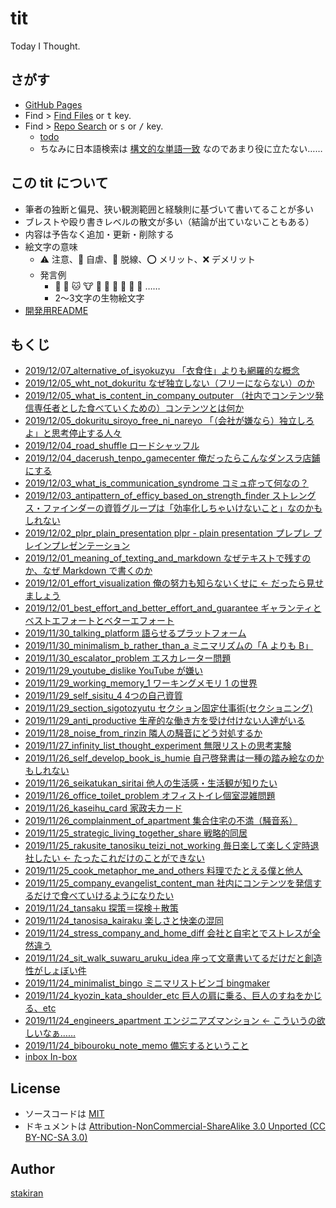 # tit
Today I Thought.

## さがす
- [GitHub Pages](https://stakiran.github.io/tit/)
- Find > [Find Files](https://github.com/stakiran/tit/find/master) or <kbd>t</kbd> key.
- Find > [Repo Search](https://github.com/stakiran/tit/search?q=query) or <kbd>s</kbd> or <kbd>/</kbd> key.
  - [todo](https://github.com/stakiran/tit/search?q="%40todo")
  - ちなみに日本語検索は [構文的な単語一致](https://qiita.com/sta/items/1023ef3cf1cec7b56689) なのであまり役に立たない……

## この tit について
- 筆者の独断と偏見、狭い観測範囲と経験則に基づいて書いてることが多い
- ブレストや殴り書きレベルの散文が多い（結論が出ていないこともある）
- 内容は予告なく追加・更新・削除する
- 絵文字の意味
  - :warning: 注意、:poop: 自虐、:train: 脱線、:o: メリット、:x: デメリット
  - 発言例
    - :ox: :dog: :cat: :cow: :pig: :bat: :owl: :bug: :rat: :ram: ……
    - 2～3文字の生物絵文字
- [開発用README](readme_development.md)

## もくじ
- [2019/12/07_alternative_of_isyokuzyu 「衣食住」よりも網羅的な概念](2019/12/07_alternative_of_isyokuzyu.md)
- [2019/12/05_wht_not_dokuritu なぜ独立しない（フリーにならない）のか](2019/12/05_wht_not_dokuritu.md)
- [2019/12/05_what_is_content_in_company_outputer （社内でコンテンツ発信専任者とした食べていくための）コンテンツとは何か](2019/12/05_what_is_content_in_company_outputer.md)
- [2019/12/05_dokuritu_siroyo_free_ni_nareyo 「（会社が嫌なら）独立しろよ」と思考停止する人々](2019/12/05_dokuritu_siroyo_free_ni_nareyo.md)
- [2019/12/04_road_shuffle ロードシャッフル](2019/12/04_road_shuffle.md)
- [2019/12/04_dacerush_tenpo_gamecenter 俺だったらこんなダンスラ店鋪にする](2019/12/04_dacerush_tenpo_gamecenter.md)
- [2019/12/03_what_is_communication_syndrome コミュ症って何なの？](2019/12/03_what_is_communication_syndrome.md)
- [2019/12/03_antipattern_of_efficy_based_on_strength_finder ストレングス・ファインダーの資質グループは「効率化しちゃいけないこと」なのかもしれない](2019/12/03_antipattern_of_efficy_based_on_strength_finder.md)
- [2019/12/02_plpr_plain_presentation plpr - plain presentation プレプレ プレインプレゼンテーション](2019/12/02_plpr_plain_presentation.md)
- [2019/12/01_meaning_of_texting_and_markdown なぜテキストで残すのか、なぜ Markdown で書くのか](2019/12/01_meaning_of_texting_and_markdown.md)
- [2019/12/01_effort_visualization 俺の努力も知らないくせに ← だったら見せましょう](2019/12/01_effort_visualization.md)
- [2019/12/01_best_effort_and_better_effort_and_guarantee ギャランティとベストエフォートとベターエフォート](2019/12/01_best_effort_and_better_effort_and_guarantee.md)
- [2019/11/30_talking_platform 語らせるプラットフォーム](2019/11/30_talking_platform.md)
- [2019/11/30_minimalism_b_rather_than_a ミニマリズムの「A よりも B」](2019/11/30_minimalism_b_rather_than_a.md)
- [2019/11/30_escalator_problem エスカレーター問題](2019/11/30_escalator_problem.md)
- [2019/11/29_youtube_dislike YouTube が嫌い](2019/11/29_youtube_dislike.md)
- [2019/11/29_working_memory_1 ワーキングメモリ 1 の世界](2019/11/29_working_memory_1.md)
- [2019/11/29_self_sisitu_4 4つの自己資質](2019/11/29_self_sisitu_4.md)
- [2019/11/29_section_sigotozyutu セクション固定仕事術(セクショニング)](2019/11/29_section_sigotozyutu.md)
- [2019/11/29_anti_productive 生産的な働き方を受け付けない人達がいる](2019/11/29_anti_productive.md)
- [2019/11/28_noise_from_rinzin 隣人の騒音にどう対処するか](2019/11/28_noise_from_rinzin.md)
- [2019/11/27_infinity_list_thought_experiment 無限リストの思考実験](2019/11/27_infinity_list_thought_experiment.md)
- [2019/11/26_self_develop_book_is_humie 自己啓発書は一種の踏み絵なのかもしれない](2019/11/26_self_develop_book_is_humie.md)
- [2019/11/26_seikatukan_siritai 他人の生活感・生活観が知りたい](2019/11/26_seikatukan_siritai.md)
- [2019/11/26_office_toilet_problem オフィストイレ個室混雑問題](2019/11/26_office_toilet_problem.md)
- [2019/11/26_kaseihu_card 家政夫カード](2019/11/26_kaseihu_card.md)
- [2019/11/26_complainment_of_apartment 集合住宅の不満（騒音系）](2019/11/26_complainment_of_apartment.md)
- [2019/11/25_strategic_living_together_share 戦略的同居](2019/11/25_strategic_living_together_share.md)
- [2019/11/25_rakusite_tanosiku_teizi_not_working 毎日楽して楽しく定時退社したい ← たったこれだけのことができない](2019/11/25_rakusite_tanosiku_teizi_not_working.md)
- [2019/11/25_cook_metaphor_me_and_others 料理でたとえる僕と他人](2019/11/25_cook_metaphor_me_and_others.md)
- [2019/11/25_company_evangelist_content_man 社内にコンテンツを発信するだけで食べていけるようになりたい](2019/11/25_company_evangelist_content_man.md)
- [2019/11/24_tansaku 探策＝探検＋散策](2019/11/24_tansaku.md)
- [2019/11/24_tanosisa_kairaku 楽しさと快楽の混同](2019/11/24_tanosisa_kairaku.md)
- [2019/11/24_stress_company_and_home_diff 会社と自宅とでストレスが全然違う](2019/11/24_stress_company_and_home_diff.md)
- [2019/11/24_sit_walk_suwaru_aruku_idea 座って文章書いてるだけだと創造性がしょぼい件](2019/11/24_sit_walk_suwaru_aruku_idea.md)
- [2019/11/24_minimalist_bingo ミニマリストビンゴ bingmaker](2019/11/24_minimalist_bingo.md)
- [2019/11/24_kyozin_kata_shoulder_etc 巨人の肩に乗る、巨人のすねをかじる、etc](2019/11/24_kyozin_kata_shoulder_etc.md)
- [2019/11/24_engineers_apartment エンジニアズマンション ← こういうの欲しいなぁ……](2019/11/24_engineers_apartment.md)
- [2019/11/24_bibouroku_note_memo 備忘するということ](2019/11/24_bibouroku_note_memo.md)
- [inbox In-box](inbox.md)

## License
- ソースコードは [MIT](LICENSE)
- ドキュメントは [Attribution-NonCommercial-ShareAlike 3.0 Unported (CC BY-NC-SA 3.0)](http://creativecommons.org/licenses/by-nc-sa/3.0/)

## Author
[stakiran](https://github.com/stakiran)
